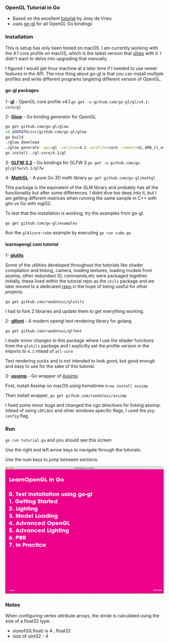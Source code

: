 ### OpenGL Tutorial in Go
* Based on the excellent [tutorial](https://learnopengl.com/) by Joey de Vries
* uses [go-gl](https://github.com/go-gl) for all OpenGL Go bindings

### Installation

This is setup has only been tested on macOS.
I am currently working with the 4.1 core profile on macOS, which is the latest version that [ships](https://support.apple.com/en-us/HT202823) with it. I didn't want to delve into upgrading that manually.

I figured I would get linux machine at a later time if I needed to use newer features in the API.
The nice thing about go-gl is that you can install multiple profiles and write different programs targeting different version of OpenGL. 

#### go-gl packages

1- **[gl](https://github.com/go-gl/gl)** - OpenGL core  profile v4.1
`go get -u github.com/go-gl/gl/v4.1-core/gl`

2- [**Glow**](https://github.com/go-gl/glow) - Go binding generator for OpenGL 

```bash
go get github.com/go-gl/glow
cd $GOPATH/src/github.com/go-gl/glow
go build
./glow download
./glow generate -api=gl -version=4.1 -profile=core -remext=GL_ARB_cl_event
go install ./gl-core/4.1/gl
```

3- [**GLFW 3.2**](https://github.com/go-gl/glfw) - Go bindings for GLFW 3
`go get -u github.com/go-gl/glfw/v3.2/glfw`

4- [**MathGL**](https://github.com/go-gl/mathgl) - A pure Go 3D math library
`go get github.com/go-gl/mathgl`

This package is the equivalent of the GLM library and probably has all the functionality but after some differences.
I didnt dive too deep into it, but I am getting different matrices when running the same sample in C++ with glm vs Go with mgl32.


To test that the installation is working, try the examples from go-gl.

`go get github.com/go-gl/examples` 

Run the `gl41core-cube` example by executing `go run cube.go`

#### learnopengl.com tutorial

1- [**glutils**](https://github.com/raedatoui/glutils)

Some of the utllities developed throughout the tutorials like shader compilation and linking, camera, loading textures, loading models from assimp, other redundant GL commands,etc were packaged together. Initially, these lived within the tutorial repo as the `utils` package and we later moved to a dedicated [repo](https://github.com/raedatoui/glutils) in the hope of being useful for other projects.

`go get github.com/raedatoui/glutils` 

I had to fork 2 libraries and update them to get everything working.

2- [**glfont**](https://github.com/raedatoui/glfont) - A modern opengl text rendering library for golang

`go get github.com/raedatoui/glfont`

I made minor changes to this package where I use the shader functions from the `glutils` package and I explicitly set the profile version in the imports to `4.1` intead of `all-core`

Text rendering sucks and is not intended to look good, but good enough and easy to use for the sake of this tutorial.

3- [**assimp**](https://github.com/raedatoui/assimp) - Go wrapper of [Assimp](http://www.assimp.org/)

First, install Assimp on macOS using homebrew `brew install assimp` 

Then install wrapper, `go get github.com/raedatoui/assimp`

I fixed some minor bugs and changed the cgo directives for linking assimp. Intead of using `LDFLAGS` and other windows specific flags, I used the `pkg-config` flag.

### Run

`go run tutorial.go` and you should see this screen

Use the right and left arrow keys to navigate through the tutorials.

Use the num keys to jump between sections.

![Alt text](/screenshot.png?raw=true "Screenshot")


### Notes

When configuring vertex attribute arrays, the stride is calculated using the size of
a float32 type.
* sizeof(GLfloat) is 4 , float32
* size of uint32 - 4



